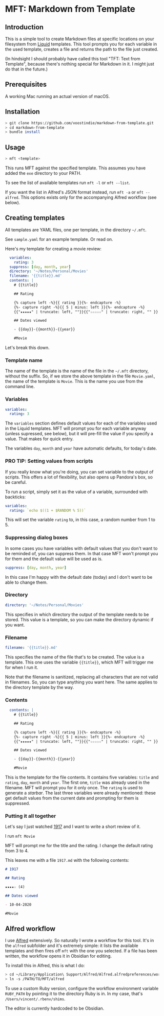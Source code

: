 # MFT: Markdown from Template

## Introduction

This is a simple tool to create Markdown files at specific locations on your filesystem from [Liquid](https://shopify.github.io/liquid/) templates. This tool prompts you for each variable in the used template, creates a file and returns the path to the file just created.

(In hindsight I should probably have called this tool "TFT: Text from Template", because there's nothing special for Markdown in it. I might
just do that in the future.)

## Prerequisites

A working Mac running an actual version of macOS.

## Installation

```sh
> git clone https://github.com/voostindie/markdown-from-template.git
> cd markdown-from-template
> bundle install
```

## Usage

```sh
> mft <template>
```

This runs MFT against the specified template. This assumes you have added the `exe` directory to your PATH.

To see the list of available templates run `mft -l` or `mft --list`. 

If you want the list in Alfred's JSON format instead, run `mft -a` or `mft --alfred`. This options exists only for the accompanying Alfred workflow (see below).

## Creating templates

All templates are YAML files, one per template, in the directory `~/.mft`. 

See `sample.yaml` for an example template. Or read on.

Here's my template for creating a movie review:

```yaml
  variables:
    rating: 3
  suppress: [day, month, year]
  directory: '~/Notes/Personal/Movies'
  filename: '{{title}}.md'
  contents: |
    # {{title}}

    ## Rating

    {% capture left -%}{{ rating }}{%- endcapture -%}
    {%- capture right -%}{{ 5 | minus: left }}{%- endcapture -%}
    {{"★★★★★" | truncate: left, ""}}{{"☆☆☆☆☆" | truncate: right, "" }} ({{rating}})

    ## Dates viewed

    - {{day}}-{{month}}-{{year}}

    #Movie
```

Let's break this down.

### Template name

The name of the template is the name of the file in the `~/.mft` directory, without the suffix. So, if we store the above template in the file `Movie.yaml`, the name of the template is `Movie`. This is the name you use from the command line.

### Variables

```yaml
variables:
  rating: 3
```

The `variables` section defines default values for each of the variables used in the Liquid templates. MFT will prompt you for each variable anyway (unless supressed, see below), but it will pre-fill the value if you specify a value. That makes for quick entry.

The variables `day`, `month` and `year` have automatic defaults, for today's date.

### PRO TIP: Setting values from scripts

If you really know what you're doing, you can set variable to the output of scripts. This offers a lot of flexibility, but also opens up Pandora's box, so be careful.

To run a script, simply set it as the value of a variable, surrounded with backticks:

```yaml
variables:
  rating: `echo $((1 + $RANDOM % 5))`
```

This will set the variable `rating` to, in this case, a random number from 1 to 5.

### Suppressing dialog boxes

In some cases you have variables with default values that you don't want to be reminded of, you can suppress them. In that case MFT won't prompt you for them and the default value will be used as is.

```yaml
suppress: [day, month, year]    
```

In this case I'm happy with the default date (today) and I don't want to be able to change them.

### Directory

```yaml
directory: '~/Notes/Personal/Movies'
```

This specifies in which directory the output of the template needs to be stored. This value is a template, so you can make the directory dynamic if you want.

### Filename

```yaml
filename: '{{title}}.md'
```

This specifies the name of the file that's to be created. The value is a template. This one uses the variable `{{title}}`, which MFT will trigger me for when I run it.

Note that the filename is sanitized, replacing all characters that are not valid in filenames. So, you can type anything you want here. The same applies to the directory template by the way.

### Contents

```yaml
  contents: |
    # {{title}}

    ## Rating

    {% capture left -%}{{ rating }}{%- endcapture -%}
    {%- capture right -%}{{ 5 | minus: left }}{%- endcapture -%}
    {{"★★★★★" | truncate: left, ""}}{{"☆☆☆☆☆" | truncate: right, "" }} ({{rating}})

    ## Dates viewed

    - {{day}}-{{month}}-{{year}}

    #Movie
```

This is the template for the file contents. It contains five variables: `title` and `rating`, `day`, `month` and `year`. The first one, `title` was already used in the filename. MFT will prompt you for it only once. The `rating` is used to generate a *starbar*. The last three variables were already mentioned: these get default values from the current date and prompting for them is suppressed.

### Putting it all together

Let's say I just watched [1917](https://www.imdb.com/title/tt8579674) and I want to write a short review of it.

I run `mft Movie`

MFT will prompt me for the title and the rating. I change the default rating from 3 to 4. 

This leaves me with a file `1917.md` with the following contents:

```md
# 1917

## Rating

★★★★☆ (4)

## Dates viewed

- 10-04-2020

#Movie
```

## Alfred workflow

I use [Alfred](https://www.alfredapp.com) extensively. So naturally I wrote a workflow for this tool. It's in the `alfred` subfolder and it's extremely simple: it lists the available templates and then fires off `mft` with the one you selected. If a file has been written, the workflow opens it in Obsidian for editing.

To install this in Alfred, this is what I do:

```sh
> cd ~/Library/Application\ Support/Alfred/Alfred.alfredpreferences/workflows
> ln -s /PATH/TO/MFT/alfred
```

To use a custom Ruby version, configure the workflow environment variable `RUBY_PATH` by pointing it to the directory Ruby is in. In my case, that's `/Users/vincent/.rbenv/shims`.

The editor is currently hardcoded to be Obsidian.